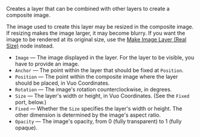 Creates a layer that can be combined with other layers to create a composite image.

The image used to create this layer may be resized in the composite image. If resizing makes the image larger, it may become blurry. If you want the image to be rendered at its original size, use the [Make Image Layer (Real Size)](vuo-node://vuo.layer.make.realSize2) node instead.

   - `Image` — The image displayed in the layer. For the layer to be visible, you have to provide an image.
   - `Anchor` — The point within the layer that should be fixed at `Position`.
   - `Position` — The point within the composite image where the layer should be placed, in Vuo Coordinates.
   - `Rotation` — The image's rotation counterclockwise, in degrees.
   - `Size` — The layer's width or height, in Vuo Coordinates.  (See the `Fixed` port, below.)
   - `Fixed` — Whether the `Size` specifies the layer's width or height.  The other dimension is determined by the image's aspect ratio.
   - `Opacity` — The image's opacity, from 0 (fully transparent) to 1 (fully opaque).

